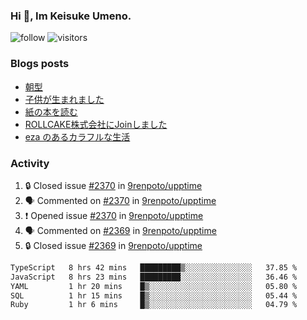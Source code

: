 ### Hi 👋, Im Keisuke Umeno.

<!--
**9renpoto/9renpoto** is a ✨ _special_ ✨ repository because its `README.md` (this file) appears on your GitHub profile.

Here are some ideas to get you started:

- 🔭 I’m currently working on ...
- 🌱 I’m currently learning ...
- 👯 I’m looking to collaborate on ...
- 🤔 I’m looking for help with ...
- 💬 Ask me about ...
- 📫 How to reach me: ...
- 😄 Pronouns: ...
- ⚡ Fun fact: ...
-->

![follow](https://img.shields.io/github/followers/9renpoto?label=Follow&style=social)
![visitors](https://komarev.com/ghpvc/?username=9renpoto&label=Profile%20views&color=0e75b6&style=flat)

### Blogs posts

<!-- BLOG-POST-LIST:START -->
- [朝型](https://9renpoto.win/entry/2024/05/29/im-an-early)
- [子供が生まれました](https://9renpoto.win/entry/2024/04/18/hello-world)
- [紙の本を読む](https://9renpoto.win/entry/2024/02/25/reading-papar-book)
- [ROLLCAKE株式会社にJoinしました](https://9renpoto.win/entry/2024/02/11/join)
- [eza のあるカラフルな生活](https://9renpoto.win/entry/2024/02/01/eza)
<!-- BLOG-POST-LIST:END -->

### Activity

<!--START_SECTION:activity-->
1. 🔒 Closed issue [#2370](https://github.com/9renpoto/upptime/issues/2370) in [9renpoto/upptime](https://github.com/9renpoto/upptime)
2. 🗣 Commented on [#2370](https://github.com/9renpoto/upptime/issues/2370#issuecomment-2172926699) in [9renpoto/upptime](https://github.com/9renpoto/upptime)
3. ❗ Opened issue [#2370](https://github.com/9renpoto/upptime/issues/2370) in [9renpoto/upptime](https://github.com/9renpoto/upptime)
4. 🗣 Commented on [#2369](https://github.com/9renpoto/upptime/issues/2369#issuecomment-2172422188) in [9renpoto/upptime](https://github.com/9renpoto/upptime)
5. 🔒 Closed issue [#2369](https://github.com/9renpoto/upptime/issues/2369) in [9renpoto/upptime](https://github.com/9renpoto/upptime)
<!--END_SECTION:activity-->

<!--START_SECTION:waka-->

```txt
TypeScript   8 hrs 42 mins   █████████▒░░░░░░░░░░░░░░░   37.85 %
JavaScript   8 hrs 23 mins   █████████░░░░░░░░░░░░░░░░   36.46 %
YAML         1 hr 20 mins    █▒░░░░░░░░░░░░░░░░░░░░░░░   05.80 %
SQL          1 hr 15 mins    █▒░░░░░░░░░░░░░░░░░░░░░░░   05.44 %
Ruby         1 hr 6 mins     █▒░░░░░░░░░░░░░░░░░░░░░░░   04.79 %
```

<!--END_SECTION:waka-->
